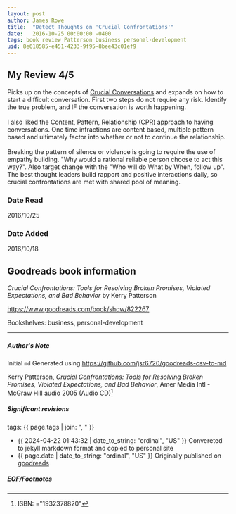 ```yaml
---
layout: post
author: James Rowe
title:  "Detect Thoughts on 'Crucial Confrontations'"
date:   2016-10-25 00:00:00 -0400
tags: book review Patterson business personal-development
uid: 8e618585-e451-4233-9f95-8bee43c01ef9
---
```


<!-- highly dependent on how you personally use jekyll templates, and how you want this to show up -->
<!-- escape any jekyll keys with double brackets -->

## My Review 4/5

Picks up on the concepts of [Crucial Conversations](https://www.goodreads.com/book/show/15014) and expands on how to start a difficult conversation. First two steps do not require any risk. Identify the true problem, and IF the conversation is worth happening.<br/><br/>I also liked the Content, Pattern, Relationship (CPR) approach to having conversations. One time infractions are content based, multiple pattern based and ultimately factor into whether or not to continue the relationship.<br/><br/>Breaking the pattern of silence or violence is going to require the use of empathy building. "Why would a rational reliable person choose to act this way?".  Also target change with the "Who will do What by When, follow up". The best thought leaders build rapport and positive interactions daily, so crucial confrontations are met with shared pool of meaning.

### Date Read
2016/10/25

### Date Added
2016/10/18

## Goodreads book information

*Crucial Confrontations: Tools for Resolving Broken Promises, Violated Expectations, and Bad Behavior* by Kerry Patterson

https://www.goodreads.com/book/show/822267

Bookshelves: business, personal-development

---

##### Author's Note

Initial `md` Generated using https://github.com/jsr6720/goodreads-csv-to-md

Kerry Patterson, *Crucial Confrontations: Tools for Resolving Broken Promises, Violated Expectations, and Bad Behavior*,  Amer Media Intl - McGraw Hill audio 2005 (Audio CD)[^1]

##### Significant revisions

tags: {{ page.tags | join: ", " }} <!-- todo move this somewhere -->

- {{ 2024-04-22 01:43:32 | date_to_string: "ordinal", "US" }} Convereted to jekyll markdown format and copied to personal site
- {{ page.date | date_to_string: "ordinal", "US" }} Originally published on [goodreads](https://www.goodreads.com)

##### EOF/Footnotes

[^1]: ISBN: ="1932378820"
